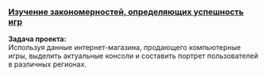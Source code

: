 ### [Изучение закономерностей, определяющих успешность игр](https://github.com/chusovalex/DataScienceProjects/blob/main/project_04/project_04_research_videogame_market.ipynb)

**Задача проекта:**\
Используя данные интернет-магазина, продающего компьютерные игры, выделить актуальные консоли и составить портрет пользователей в различных регионах.
